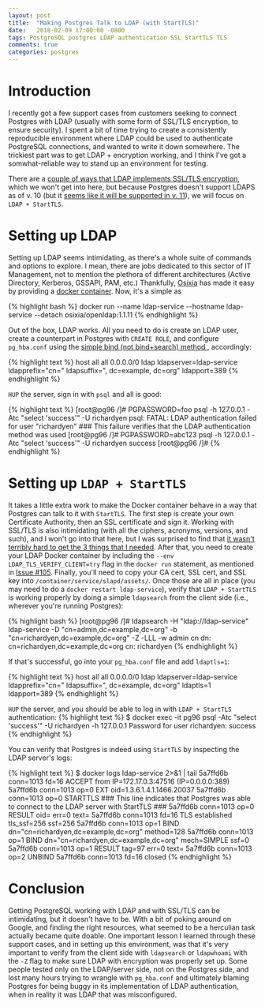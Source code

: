 ```yaml
---
layout: post
title:  "Making Postgres Talk to LDAP (with StartTLS)"
date:   2018-02-09 17:00:00 -0800
tags: PostgreSQL postgres LDAP authentication SSL StartTLS TLS
comments: true
categories: postgres
---
```


# Introduction
I recently got a few support cases from customers seeking to connect Postgres with LDAP (usually with some form of SSL/TLS encryption, to ensure security).  I spent a bit of time trying to create a consistently reproducible environment where LDAP could be used to authenticate PostgreSQL connections, and wanted to write it down somewhere.  The trickiest part was to get LDAP + encryption working, and I think I've got a somwhat-reliable way to stand up an environment for testing.

There are a [couple of ways that LDAP implements SSL/TLS encryption](https://forum.forgerock.com/2015/04/ldaps-or-starttls-that-is-the-question/), which we won't get into here, but because Postgres doesn't support LDAPS as of v. 10 (but it [seems like it will be supported in v. 11](https://www.postgresql.org/message-id/E1eWkkK-00083z-1r%40gemulon.postgresql.org)), we will focus on `LDAP + StartTLS`.

# Setting up LDAP
Setting up LDAP seems intimidating, as there's a whole suite of commands and options to explore.  I mean, there are jobs dedicated to this sector of IT Management, not to mention the plethora of different architectures (Active Directory, Kerberos, GSSAPI, PAM, etc.)  Thankfully, [Osixia](http://www.osixia.net/) has made it easy by providing a [docker container](https://github.com/osixia/docker-openldap).  Now, it's a simple as

{% highlight bash %}
docker run --name ldap-service --hostname ldap-service --detach osixia/openldap:1.1.11
{% endhighlight %}

Out of the box, LDAP works.  All you need to do is create an LDAP user, create a counterpart in Postgres with `CREATE ROLE`, and configure `pg_hba.conf` using the [simple bind (not bind+search) method ](https://www.postgresql.org/docs/current/static/auth-methods.html), accordingly:

{% highlight text %}
host   all         all      0.0.0.0/0  ldap ldapserver=ldap-service ldapprefix="cn=" ldapsuffix=", dc=example, dc=org" ldapport=389
{% endhighlight %}

`HUP` the server, sign in with `psql` and all is good:

{% highlight text %}
[root@pg96 /]# PGPASSWORD=foo psql -h 127.0.0.1 -Atc "select 'success'" -U richardyen
psql: FATAL:  LDAP authentication failed for user "richardyen"    ### This failure verifies that the LDAP authentication method was used
[root@pg96 /]# PGPASSWORD=abc123 psql -h 127.0.0.1 -Atc "select 'success'" -U richardyen
success
[root@pg96 /]# 
{% endhighlight %}

# Setting up `LDAP + StartTLS`
It takes a little extra work to make the Docker container behave in a way that Postgres can talk to it with `StartTLS`.  The first step is create your own Certificate Authority, then an SSL certificate and sign it.  Working with SSL/TLS is also intimidating (with all the ciphers, acronyms, versions, and such), and I won't go into that here, but I was surprised to find that [it wasn't terribly hard to get the 3 things that I needed](https://jamielinux.com/docs/openssl-certificate-authority/create-the-root-pair.html).  After that, you need to create your LDAP Docker container by including the `--env LDAP_TLS_VERIFY_CLIENT=try` flag in the `docker run` statement, as mentioned in [Issue #105](https://github.com/osixia/docker-openldap/issues/105#issuecomment-279673189).  Finally, you'll need to copy your CA cert, SSL cert, and SSL key into `/container/service/slapd/assets/`.  Once those are all in place (you may need to do a `docker restart ldap-service`), verify that `LDAP + StartTLS` is working properly by doing a simple `ldapsearch` from the client side (i.e., wherever you're running Postgres):

{% highlight bash %}
[root@pg96 /]# ldapsearch -H "ldap://ldap-service" ldap-service -D "cn=admin,dc=example,dc=org" -b "cn=richardyen,dc=example,dc=org" -Z -LLL -w admin cn
dn: cn=richardyen,dc=example,dc=org
cn: richardyen
{% endhighlight %}

If that's successful, go into your `pg_hba.conf` file and add `ldaptls=1`:

{% highlight text %}
host   all         all      0.0.0.0/0  ldap ldapserver=ldap-service ldapprefix="cn=" ldapsuffix=", dc=example, dc=org" ldaptls=1 ldapport=389
{% endhighlight %}

`HUP` the server, and you should be able to log in with `LDAP + StartTLS` authentication:
{% highlight text %}
$ docker exec -it pg96 psql -Atc "select 'success'" -U richardyen -h 127.0.0.1
Password for user richardyen: 
success
{% endhighlight %}

You can verify that Postgres is indeed using `StartTLS` by inspecting the LDAP server's logs:

{% highlight text %}
$ docker logs ldap-service 2>&1 | tail
5a7ffd6b conn=1013 fd=16 ACCEPT from IP=172.17.0.3:47516 (IP=0.0.0.0:389)
5a7ffd6b conn=1013 op=0 EXT oid=1.3.6.1.4.1.1466.20037
5a7ffd6b conn=1013 op=0 STARTTLS                 ### This line indicates that Postgres was able to connect to the LDAP server with StartTLS ###
5a7ffd6b conn=1013 op=0 RESULT oid= err=0 text=
5a7ffd6b conn=1013 fd=16 TLS established tls_ssf=256 ssf=256
5a7ffd6b conn=1013 op=1 BIND dn="cn=richardyen,dc=example,dc=org" method=128
5a7ffd6b conn=1013 op=1 BIND dn="cn=richardyen,dc=example,dc=org" mech=SIMPLE ssf=0
5a7ffd6b conn=1013 op=1 RESULT tag=97 err=0 text=
5a7ffd6b conn=1013 op=2 UNBIND
5a7ffd6b conn=1013 fd=16 closed
{% endhighlight %}

# Conclusion
Getting PostgreSQL working with LDAP and with SSL/TLS can be intimidating, but it doesn't have to be.  With a bit of poking around on Google, and finding the right resources, what seemed to be a herculian task actually became quite doable.  One important lesson I learned through these support cases, and in setting up this environment, was that it's very important to verify from the client side with `ldapsearch` or `ldapwhoami` with the `-Z` flag to make sure LDAP with encryption was properly set up.  Some people tested only on the LDAP/server side, not on the Postgres side, and lost many hours trying to wrangle with `pg_hba.conf` and ultimately blaming Postgres for being buggy in its implementation of LDAP authentication, when in reality it was LDAP that was misconfigured.

